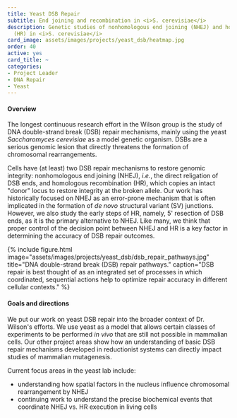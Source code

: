 ```yaml
---
title: Yeast DSB Repair
subtitle: End joining and recombination in <i>S. cerevisiae</i>
description: Genetic studies of nonhomologous end joining (NHEJ) and homologous recombination
  (HR) in <i>S. cerevisiae</i>
card_image: assets/images/projects/yeast_dsb/heatmap.jpg
order: 40
active: yes
card_title: ~
categories:
- Project Leader
- DNA Repair
- Yeast
---
```


#### Overview

The longest continuous research effort in the Wilson group is the study of DNA double-strand break (DSB) repair mechanisms, mainly using the yeast _Saccharomyces cerevisiae_ as a model genetic organism. DSBs are a serious genomic lesion that directly threatens the formation of chromosomal rearrangements.

Cells have (at least) two DSB repair mechanisms to restore genomic integrity: nonhomologous end joining (NHEJ), _i.e._, the direct religation of DSB ends, and homologous recombination (HR), which copies an intact "donor" locus to restore integrity at the broken allele. Our work has historically focused on NHEJ as an error-prone mechanism that is often implicated in the formation of _de novo_ structural variant (SV) junctions. However, we also study the early steps of HR, namely, 5' resection of DSB ends, as it is the primary alternative to NHEJ. Like many, we think that proper control of the decision point between NHEJ and HR is a key factor in determining the accuracy of DSB repair outcomes.

{% include figure.html  
    image="assets/images/projects/yeast_dsb/dsb_repair_pathways.jpg"
    title="DNA double-strand break (DSB) repair pathways."
    caption="DSB repair is best thought of as an integrated set of processes in which coordinated, sequential actions help to optimize repair accuracy in different cellular contexts."
%}

#### Goals and directions

We put our work on yeast DSB repair into the broader context of Dr. Wilson's efforts. We use yeast as a model that allows certain classes of experiments to be performed _in vivo_ that are still not possible in mammalian cells. Our other project areas show how an understanding of basic DSB repair mechanisms developed in reductionist systems can directly impact studies of mammalian mutagenesis. 

Current focus areas in the yeast lab include:

- understanding how spatial factors in the nucleus influence chromosomal rearrangement by NHEJ
- continuing work to understand the precise biochemical events that coordinate NHEJ vs. HR execution in living cells

